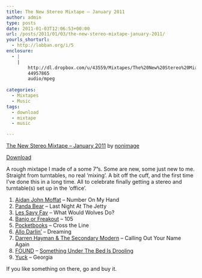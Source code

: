 ```yaml
---
title: The New Stereo Mixtape – January 2011
author: admin
type: posts
date: 2011-01-03T12:06:53+00:00
url: /posts/2011/01/03/the-new-stereo-mixtape-january-2011/
yourls_shorturl:
  - http://lobban.org/i/5
enclosure:
  - |
    |
        http://dl.dropbox.com/u/43559/Mixtapes/The%20New%20Stereo%20Mixtape%20-%20Jan%202011.mp3
        44957865
        audio/mpeg
        
categories:
  - Mixtapes
  - Music
tags:
  - download
  - mixtape
  - music

---
```

<span><a href="http://soundcloud.com/nonimage/the-new-stereo-mixtape-january-2011">The New Stereo Mixtape &#8211; January 2011</a> by <a href="http://soundcloud.com/nonimage">nonimage</a></span>

[Download][1]

A rough mixtape I made of a some 7”s. Some are new, some just new to me. Straight from turntables, no real ‘mixing’. A bit off the cuff, and the first time I’ve done this in a long time. All to celebrate finally getting a stereo and turntable(s) set up in the ‘office’.

  1. [Aidan John Moffat][2] &#8211; Number On My Hand
  2. [Panda Bear][3] &#8211; Last Night At The Jetty
  3. [Les Savy Fav][4] &#8211; What Would Wolves Do?
  4. [Banjo or Freakout][5] &#8211; 105
  5. [Pocketbooks][6] &#8211; Cross the Line
  6. [Allo Darlin’][7] &#8211; Dreaming
  7. [Darren Hayman & The Secondary Modern][8] &#8211; Calling Out Your Name Again
  8. [FOUND][9] &#8211; [Something Under The Bed Is Drooling][10]
  9. [Yuck][11] &#8211; Georgia

If you like something on there, go and buy it.

 [1]: http://dl.dropbox.com/u/43559/Mixtapes/The%20New%20Stereo%20Mixtape%20-%20Jan%202011.mp3
 [2]: http://www.aidanmoffat.co.uk/
 [3]: http://www.myspace.com/pandabear
 [4]: http://www.lessavyfav.com/
 [5]: http://banjoorfreakout.blogspot.com/
 [6]: http://www.pocketbooks.org.uk/
 [7]: http://allodarlin.com/
 [8]: http://www.hefnet.com/Secondary%20Modern.htm
 [9]: http://foundtheband.com/
 [10]: http://found.bandcamp.com/album/found-free-fri-05
 [11]: http://yuckband.blogspot.com/
